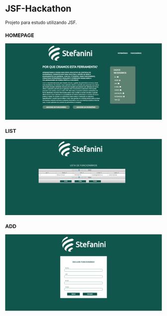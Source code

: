 # JSF-Hackathon
Projeto para estudo utilizando JSF.

<h3>HOMEPAGE</h3> 
<img src="https://github.com/kddez/JSF-Hackathon/blob/main/appimg/index.png"></img>

<h3>LIST</h3> 
<img src="https://github.com/kddez/JSF-Hackathon/blob/main/appimg/listar.png"></img>

<h3>ADD</h3> 
<img src="https://github.com/kddez/JSF-Hackathon/blob/main/appimg/incluir.png"></img>
</div>
